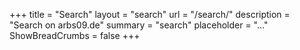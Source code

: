 +++
title = "Search"
layout = "search"
url = "/search/"
description = "Search on arbs09.de"
summary = "search"
placeholder = "..."
ShowBreadCrumbs = false
+++
